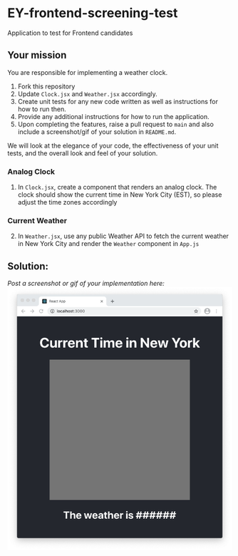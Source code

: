 # EY-frontend-screening-test
Application to test for Frontend candidates

## Your mission
You are responsible for implementing a weather clock.

1. Fork this repository 
2. Update `Clock.jsx` and `Weather.jsx` accordingly. 
3. Create unit tests for any new code written as well as instructions for how to run then.
4. Provide any additional instructions for how to run the application.
5. Upon completing the features, raise a pull request to `main` and also include a screenshot/gif of your solution in `README.md`. 

We will look at the elegance of your code, the effectiveness of your unit tests, and the overall look and feel of your solution. 

### Analog Clock
1. In `Clock.jsx`, create a component that renders an analog clock. The clock should show the current time in New York City (EST), so please adjust the time zones accordingly

### Current Weather
2. In `Weather.jsx`, use any public Weather API to fetch the current weather in New York City and render the `Weather` component in `App.js`


## Solution: 
_Post a screenshot or gif of your implementation here:_
![Screenshot](screenshot.png)